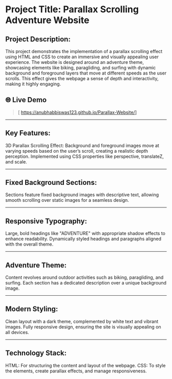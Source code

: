 # Project Title: Parallax Scrolling Adventure Website

## Project Description:
This project demonstrates the implementation of a parallax scrolling effect using HTML and CSS to create an immersive and visually appealing user experience. The website is designed around an adventure theme, showcasing elements like biking, paragliding, and surfing with dynamic background and foreground layers that move at different speeds as the user scrolls. This effect gives the webpage a sense of depth and interactivity, making it highly engaging.
## 🌐 Live Demo

> [ https://anubhabbiswas123.github.io/Parallax-Website/]
---

## Key Features:
3D Parallax Scrolling Effect:
Background and foreground images move at varying speeds based on the user’s scroll, creating a realistic depth perception.
Implemented using CSS properties like perspective, translateZ, and scale.

---

## Fixed Background Sections:
Sections feature fixed background images with descriptive text, allowing smooth scrolling over static images for a seamless design.

---

## Responsive Typography:
Large, bold headings like "ADVENTURE" with appropriate shadow effects to enhance readability.
Dynamically styled headings and paragraphs aligned with the overall theme.

---

## Adventure Theme:
Content revolves around outdoor activities such as biking, paragliding, and surfing.
Each section has a dedicated description over a unique background image.

---

## Modern Styling:
Clean layout with a dark theme, complemented by white text and vibrant images.
Fully responsive design, ensuring the site is visually appealing on all devices.

---

## Technology Stack:
HTML: For structuring the content and layout of the webpage.
CSS: To style the elements, create parallax effects, and manage responsiveness.
